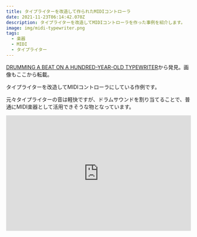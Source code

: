 ```yaml
---
title: タイプライターを改造して作られたMIDIコントローラ
date: 2021-11-23T06:14:42.070Z
description: タイプライターを改造してMIDIコントローラを作った事例を紹介します。
image: img/midi-typewriter.png
tags:
  - 楽器
  - MIDI
  - タイプライター
---
```

[DRUMMING A BEAT ON A HUNDRED-YEAR-OLD TYPEWRITER](https://hackaday.com/2020/05/07/drumming-a-beat-on-a-hundred-year-old-typewriter/)から発見。画像もここから転載。

タイプライターを改造してMIDIコントローラにしている作例です。

元々タイプライターの音は軽快ですが、ドラムサウンドを割り当てることで、普通にMIDI楽器として活用できそうな物となっています。

<iframe width="100%" height="315" src="https://www.youtube.com/embed/RiQfWDHyFoU" title="YouTube video player" frameborder="0" allow="accelerometer; autoplay; clipboard-write; encrypted-media; gyroscope; picture-in-picture" allowfullscreen></iframe>